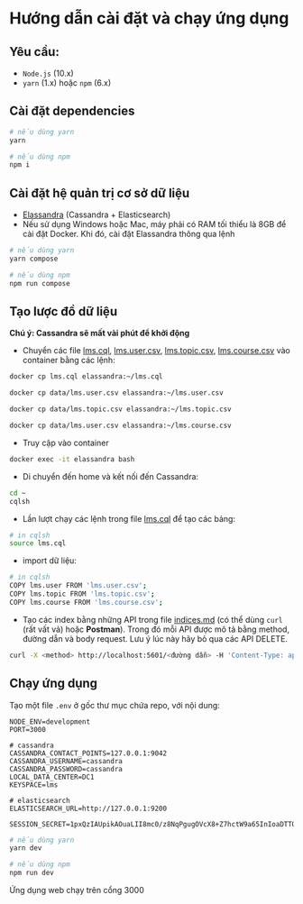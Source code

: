 # Hướng dẫn cài đặt và chạy ứng dụng

## Yêu cầu:

- `Node.js` (10.x)
- `yarn` (1.x) hoặc `npm` (6.x)

## Cài đặt dependencies

```bash
# nếu dùng yarn
yarn

# nếu dùng npm
npm i
```

## Cài đặt hệ quản trị cơ sở dữ liệu

- [Elassandra](http://doc.elassandra.io/en/latest/installation.html) (Cassandra + Elasticsearch)
- Nếu sử dụng Windows hoặc Mac, máy phải có RAM tối thiểu là 8GB để cài đặt Docker. Khi đó, cài đặt Elassandra thông qua lệnh
```bash
# nếu dùng yarn
yarn compose

# nếu dùng npm
npm run compose
```

## Tạo lược đồ dữ liệu

**Chú ý: Cassandra sẽ mất vài phút để khởi động**

- Chuyển các file [lms.cql](./lms.cql), [lms.user.csv](../data/lms.user.csv), [lms.topic.csv](../data/lms.topic.csv), [lms.course.csv](../data/lms.course.csv) vào container bằng các lệnh:
```bash
docker cp lms.cql elassandra:~/lms.cql

docker cp data/lms.user.csv elassandra:~/lms.user.csv

docker cp data/lms.topic.csv elassandra:~/lms.topic.csv

docker cp data/lms.user.csv elassandra:~/lms.course.csv
```

- Truy cập vào container
```bash
docker exec -it elassandra bash
```
- Di chuyển đến home và kết nối đến Cassandra:
```bash
cd ~
cqlsh
```

- Lần lượt chạy các lệnh trong file [lms.cql](./lms.cql) để tạo các bảng:
```bash
# in cqlsh
source lms.cql
```

- import dữ liệu:
```bash
# in cqlsh
COPY lms.user FROM 'lms.user.csv';
COPY lms.topic FROM 'lms.topic.csv';
COPY lms.course FROM 'lms.course.csv';
```

- Tạo các index bằng những API trong file [indices.md](./indices.md) (có thể dùng `curl` (rất vất vả) hoặc **Postman**). Trong đó mỗi API được mô tả bằng method, đường dẫn và body request. Lưu ý lúc này hãy bỏ qua các API DELETE.
```bash
curl -X <method> http://localhost:5601/<đường dẫn> -H 'Content-Type: application/json' --data 'body request'
```

## Chạy ứng dụng

Tạo một file `.env` ở gốc thư mục chứa repo, với nội dung:
```
NODE_ENV=development
PORT=3000

# cassandra
CASSANDRA_CONTACT_POINTS=127.0.0.1:9042
CASSANDRA_USERNAME=cassandra
CASSANDRA_PASSWORD=cassandra
LOCAL_DATA_CENTER=DC1
KEYSPACE=lms

# elasticsearch
ELASTICSEARCH_URL=http://127.0.0.1:9200

SESSION_SECRET=1pxQzIAUpikAOuaLII8mc0/z8NqPgugOVcX8+Z7hctW9a65InIoaDTTQ+6yRwpBPptLovt/E5SDO3Mg/0xCi+w==
```

```bash
# nếu dùng yarn
yarn dev

# nếu dùng npm
npm run dev 
```

Ứng dụng web chạy trên cổng 3000
